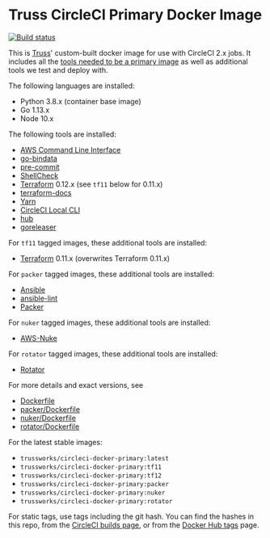 # Truss CircleCI Primary Docker Image

[![Build status](https://img.shields.io/circleci/project/github/trussworks/circleci-docker-primary/master.svg)](https://circleci.com/gh/trussworks/circleci-docker-primary/tree/master)

This is [Truss](https://truss.works/)' custom-built docker image for use with CircleCI 2.x jobs. It includes all the [tools needed to be a primary image](https://circleci.com/docs/2.0/custom-images/#adding-required-and-custom-tools-or-files) as well as additional tools we test and deploy with.

The following languages are installed:

- Python 3.8.x (container base image)
- Go 1.13.x
- Node 10.x

The following tools are installed:

- [AWS Command Line Interface](https://aws.amazon.com/cli/)
- [go-bindata](https://github.com/kevinburke/go-bindata)
- [pre-commit](http://pre-commit.com/)
- [ShellCheck](https://www.shellcheck.net/)
- [Terraform](https://www.terraform.io/) 0.12.x (see `tf11` below for 0.11.x)
- [terraform-docs](https://github.com/segmentio/terraform-docs)
- [Yarn](https://yarnpkg.com/)
- [CircleCI Local CLI](https://circleci.com/docs/2.0/local-cli/)
- [hub](https://hub.github.com/)
- [goreleaser](https://goreleaser.com/)

For `tf11` tagged images, these additional tools are installed:

- [Terraform](https://www.terraform.io/) 0.11.x (overwrites Terraform 0.11.x)

For `packer` tagged images, these additional tools are installed:

- [Ansible](https://pypi.org/project/ansible/)
- [ansible-lint](https://pypi.org/project/ansible-lint/)
- [Packer](https://packer.io/)

For `nuker` tagged images, these additional tools are installed:

- [AWS-Nuke](https://github.com/rebuy-de/aws-nuke)

For `rotator` tagged images, these additional tools are installed:

- [Rotator](https://github.com/chanzuckerberg/rotator)

For more details and exact versions, see

- [Dockerfile](https://github.com/trussworks/circleci-docker-primary/blob/master/Dockerfile)
- [packer/Dockerfile](https://github.com/trussworks/circleci-docker-primary/blob/master/packer/Dockerfile)
- [nuker/Dockerfile](https://github.com/trussworks/circleci-docker-primary/blob/master/nuker/Dockerfile)
- [rotator/Dockerfile](https://github.com/trussworks/circleci-docker-primary/blob/master/rotator/Dockerfile)

For the latest stable images:

- `trussworks/circleci-docker-primary:latest`
- `trussworks/circleci-docker-primary:tf11`
- `trussworks/circleci-docker-primary:tf12`
- `trussworks/circleci-docker-primary:packer`
- `trussworks/circleci-docker-primary:nuker`
- `trussworks/circleci-docker-primary:rotator`

For static tags, use tags including the git hash. You can find the hashes in this repo, from the [CircleCI builds page](https://circleci.com/gh/trussworks/circleci-docker-primary/tree/master), or from the [Docker Hub tags](https://hub.docker.com/r/trussworks/circleci-docker-primary/tags/) page.
